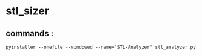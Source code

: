 # stl_sizer

## commands :

```
pyinstaller --onefile --windowed --name="STL-Analyzer" stl_analyzer.py
```
